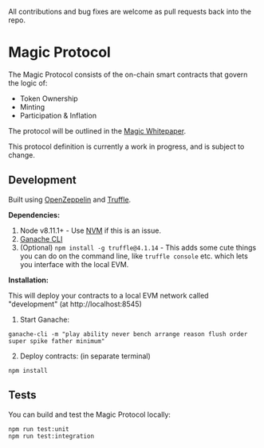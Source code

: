All contributions and bug fixes are welcome as pull requests back into the repo.

# Magic Protocol

The Magic Protocol consists of the on-chain smart contracts that govern the logic of:

* Token Ownership
* Minting
* Participation & Inflation

The protocol will be outlined in the
[Magic Whitepaper](https://magic.co/waitlist/).

This protocol definition is currently a work in progress, and is subject to change.  

## Development

Built using [OpenZeppelin](https://github.com/OpenZeppelin/openzeppelin-solidity) and [Truffle](http://truffle.readthedocs.io).
 
**Dependencies:**

1. Node v8.11.1+ - Use [NVM](https://github.com/creationix/nvm) if this is an issue.
2. [Ganache CLI](https://truffleframework.com/docs/ganache/quickstart)
3. (Optional) ```npm install -g truffle@4.1.14``` - This adds some cute things you can do on the command line, like `truffle console` etc. which lets you interface with the local EVM.

**Installation:**

This will deploy your contracts to a local EVM network called "development" (at http://localhost:8545)

1. Start Ganache:
```
ganache-cli -m "play ability never bench arrange reason flush order super spike father minimum"
```
2. Deploy contracts: (in separate terminal)
```
npm install
```

## Tests

You can build and test the Magic Protocol locally:

```
npm run test:unit
npm run test:integration
```
